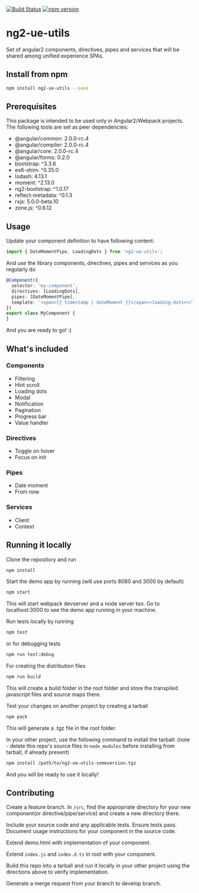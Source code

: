 [![Build Status](https://travis-ci.org/gabyvs/ng2-ue-utils.svg?branch=master)](https://travis-ci.org/gabyvs/ng2-ue-utils)
[![npm version](https://badge.fury.io/js/ng2-ue-utils.svg)](https://badge.fury.io/js/ng2-ue-utils)

# ng2-ue-utils
Set of angular2 components, directives, pipes and services that will be shared among unified experience SPAs.

## Install from npm

```bash
npm install ng2-ue-utils --save
```

## Prerequisites

This package is intended to be used only in Angular2/Webpack projects. The following tools are set as peer dependencies:

* @angular/common: 2.0.0-rc.4
* @angular/compiler: 2.0.0-rc.4
* @angular/core: 2.0.0-rc.4
* @angular/forms: 0.2.0
* bootstrap: ^3.3.6
* es6-shim: ^0.35.0
* lodash: 4.13.1
* moment: ^2.13.0
* ng2-bootstrap: ^1.0.17
* reflect-metadata: ^0.1.3
* rxjs: 5.0.0-beta.10
* zone.js: ^0.6.12

## Usage

Update your component definition to have following content:

```ts
import { DateMomentPipe, LoadingDots } from 'ng2-ue-utils';
```

And use the library components, directives, pipes and services as you regularly do

``` ts
@Component({
  selector: 'my-component',
  directives: [LoadingDots],
  pipes: [DateMomentPipe],
  template: `<span>{{ timestamp | dateMoment }}</span><loading-dots></loading-dots>`
})
export class MyComponent {
}
```

And you are ready to go! :)

## What's included

### Components

* Filtering
* Hint scroll
* Loading dots
* Modal
* Notification
* Pagination
* Progress bar
* Value handler

### Directives

* Toggle on hover
* Focus on init

### Pipes

* Date moment
* From now

### Services

* Client
* Context

## Running it locally

Clone the repository and run
```bash
npm install
```

Start the demo app by running (will use ports 8080 and 3000 by default)
```bash
npm start
```
This will start webpack devserver and a node server too. Go to localhost:3000 to see the demo app running in your machine.

Run tests locally by running
```bash
npm test
```

or for debugging tests
```bash
npm run test:debug
```

For creating the distribution files
```bash
npm run build
```
This will create a build folder in the root folder and store the transpiled javascript files and source maps there.

Test your changes on another project by creating a tarball
```bash
npm pack
```
This will generate a .tgz file in the root folder. 

In your other project, use the following command to install the tarball: (note - delete this repo's source files in `node_modules` before installing from tarball, if already present)
```bash
npm install /path/to/ng2-ue-utils-someversion.tgz
```
And you will be ready to use it locally!

## Contributing
Create a feature branch. In `/src`, find the appropriate directory for your new component(or directive/pipe/service)
and create a new directory there.

Include your source code and any applicable tests. Ensure tests pass.  Document usage instructions for your
component in the source code.

Extend demo.html with implementation of your component.

Extend `index.js` and `index.d.ts` in root with your component.

Build this repo into a tarball and run it locally in your other project using the directions above to verify implementation.

Generate a merge request from your branch to develop branch.